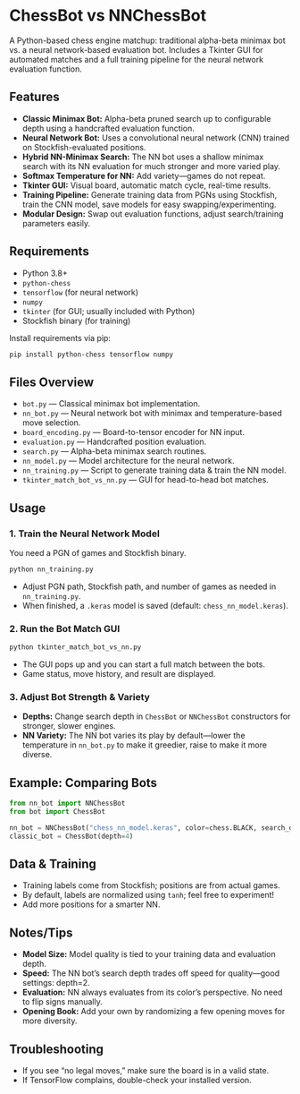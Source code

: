 
# ChessBot vs NNChessBot

A Python-based chess engine matchup: traditional alpha-beta minimax bot vs. a neural network-based evaluation bot. Includes a Tkinter GUI for automated matches and a full training pipeline for the neural network evaluation function.

## Features

- **Classic Minimax Bot:** Alpha-beta pruned search up to configurable depth using a handcrafted evaluation function.
- **Neural Network Bot:** Uses a convolutional neural network (CNN) trained on Stockfish-evaluated positions.
- **Hybrid NN-Minimax Search:** The NN bot uses a shallow minimax search with its NN evaluation for much stronger and more varied play.
- **Softmax Temperature for NN:** Add variety—games do not repeat.
- **Tkinter GUI:** Visual board, automatic match cycle, real-time results.
- **Training Pipeline:** Generate training data from PGNs using Stockfish, train the CNN model, save models for easy swapping/experimenting.
- **Modular Design:** Swap out evaluation functions, adjust search/training parameters easily.

## Requirements

- Python 3.8+
- `python-chess`
- `tensorflow` (for neural network)
- `numpy`
- `tkinter` (for GUI; usually included with Python)
- Stockfish binary (for training)

Install requirements via pip:
```bash
pip install python-chess tensorflow numpy
```

## Files Overview

- `bot.py` — Classical minimax bot implementation.
- `nn_bot.py` — Neural network bot with minimax and temperature-based move selection.
- `board_encoding.py` — Board-to-tensor encoder for NN input.
- `evaluation.py` — Handcrafted position evaluation.
- `search.py` — Alpha-beta minimax search routines.
- `nn_model.py` — Model architecture for the neural network.
- `nn_training.py` — Script to generate training data & train the NN model.
- `tkinter_match_bot_vs_nn.py` — GUI for head-to-head bot matches.

## Usage

### 1. Train the Neural Network Model

You need a PGN of games and Stockfish binary.

```bash
python nn_training.py
```
- Adjust PGN path, Stockfish path, and number of games as needed in `nn_training.py`.
- When finished, a `.keras` model is saved (default: `chess_nn_model.keras`).

### 2. Run the Bot Match GUI

```bash
python tkinter_match_bot_vs_nn.py
```
- The GUI pops up and you can start a full match between the bots.
- Game status, move history, and result are displayed.

### 3. Adjust Bot Strength & Variety

- **Depths:** Change search depth in `ChessBot` or `NNChessBot` constructors for stronger, slower engines.
- **NN Variety:** The NN bot varies its play by default—lower the temperature in `nn_bot.py` to make it greedier, raise to make it more diverse.

## Example: Comparing Bots

```python
from nn_bot import NNChessBot
from bot import ChessBot

nn_bot = NNChessBot("chess_nn_model.keras", color=chess.BLACK, search_depth=2)
classic_bot = ChessBot(depth=4)
```

## Data & Training

- Training labels come from Stockfish; positions are from actual games.
- By default, labels are normalized using `tanh`; feel free to experiment!
- Add more positions for a smarter NN.

## Notes/Tips

- **Model Size:** Model quality is tied to your training data and evaluation depth.
- **Speed:** The NN bot’s search depth trades off speed for quality—good settings: depth=2.
- **Evaluation:** NN always evaluates from its color’s perspective. No need to flip signs manually.
- **Opening Book:** Add your own by randomizing a few opening moves for more diversity.

## Troubleshooting

- If you see “no legal moves,” make sure the board is in a valid state.
- If TensorFlow complains, double-check your installed version.

